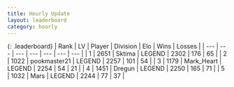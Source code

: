 ```yaml
---
title: Hourly Update
layout: leaderboard
category: hourly
---
```


{: .leaderboard}
| Rank | LV | Player | Division | Elo | Wins | Losses |
| --- | --- | --- | --- | --- | --- | --- |
| <span data-change="0">1</span> | 2651 | <span title="ID: 353063">Sktima</span> | LEGEND | <span data-change="0">2302</span> | <span data-change="0">176</span> | <span data-change="0">65</span> |
| <span data-change="0">2</span> | 1022 | <span title="ID: 652474">pookmaster21</span> | LEGEND | <span data-change="0">2257</span> | <span data-change="0">101</span> | <span data-change="0">54</span> |
| <span data-change="0">3</span> | 1179 | <span title="ID: 498323">Mark_Heart</span> | LEGEND | <span data-change="0">2254</span> | <span data-change="0">54</span> | <span data-change="0">21</span> |
| <span data-change="0">4</span> | 1451 | <span title="ID: 337810">Dregun</span> | LEGEND | <span data-change="0">2250</span> | <span data-change="0">165</span> | <span data-change="0">71</span> |
| <span data-change="1">5</span> | 1032 | <span title="ID: 651782">Mаrs</span> | LEGEND | <span data-change="3">2244</span> | <span data-change="1">77</span> | <span data-change="0">37</span> |